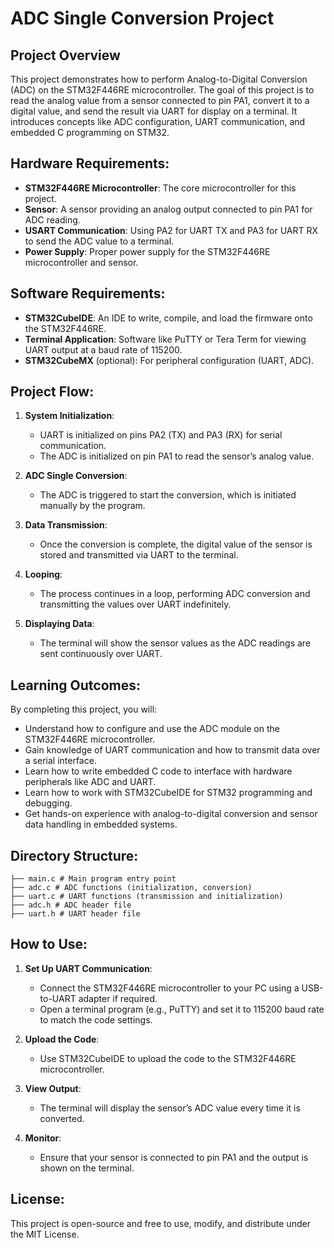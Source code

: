 # ADC Single Conversion Project

## Project Overview
This project demonstrates how to perform Analog-to-Digital Conversion (ADC) on the STM32F446RE microcontroller. The goal of this project is to read the analog value from a sensor connected to pin PA1, convert it to a digital value, and send the result via UART for display on a terminal. It introduces concepts like ADC configuration, UART communication, and embedded C programming on STM32.

## Hardware Requirements:
- **STM32F446RE Microcontroller**: The core microcontroller for this project.
- **Sensor**: A sensor providing an analog output connected to pin PA1 for ADC reading.
- **USART Communication**: Using PA2 for UART TX and PA3 for UART RX to send the ADC value to a terminal.
- **Power Supply**: Proper power supply for the STM32F446RE microcontroller and sensor.

## Software Requirements:
- **STM32CubeIDE**: An IDE to write, compile, and load the firmware onto the STM32F446RE.
- **Terminal Application**: Software like PuTTY or Tera Term for viewing UART output at a baud rate of 115200.
- **STM32CubeMX** (optional): For peripheral configuration (UART, ADC).

## Project Flow:
1. **System Initialization**: 
   - UART is initialized on pins PA2 (TX) and PA3 (RX) for serial communication.
   - The ADC is initialized on pin PA1 to read the sensor’s analog value.
   
2. **ADC Single Conversion**:
   - The ADC is triggered to start the conversion, which is initiated manually by the program.
   
3. **Data Transmission**:
   - Once the conversion is complete, the digital value of the sensor is stored and transmitted via UART to the terminal.
   
4. **Looping**:
   - The process continues in a loop, performing ADC conversion and transmitting the values over UART indefinitely.
   
5. **Displaying Data**:
   - The terminal will show the sensor values as the ADC readings are sent continuously over UART.

## Learning Outcomes:
By completing this project, you will:
- Understand how to configure and use the ADC module on the STM32F446RE microcontroller.
- Gain knowledge of UART communication and how to transmit data over a serial interface.
- Learn how to write embedded C code to interface with hardware peripherals like ADC and UART.
- Learn how to work with STM32CubeIDE for STM32 programming and debugging.
- Get hands-on experience with analog-to-digital conversion and sensor data handling in embedded systems.

## Directory Structure:
    ├── main.c # Main program entry point
    ├── adc.c # ADC functions (initialization, conversion) 
    ├── uart.c # UART functions (transmission and initialization) 
    ├── adc.h # ADC header file 
    ├── uart.h # UART header file 


## How to Use:
1. **Set Up UART Communication**:
   - Connect the STM32F446RE microcontroller to your PC using a USB-to-UART adapter if required.
   - Open a terminal program (e.g., PuTTY) and set it to 115200 baud rate to match the code settings.
   
2. **Upload the Code**:
   - Use STM32CubeIDE to upload the code to the STM32F446RE microcontroller.

3. **View Output**:
   - The terminal will display the sensor’s ADC value every time it is converted.

4. **Monitor**:
   - Ensure that your sensor is connected to pin PA1 and the output is shown on the terminal.

## License:
This project is open-source and free to use, modify, and distribute under the MIT License.



